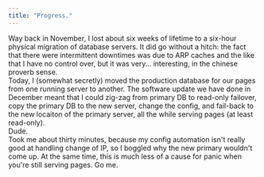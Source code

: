```yaml
---
title: "Progress."
---
```


<p>Way back in November, I lost about six weeks of lifetime to a six-hour physical migration of database servers. It did go without a hitch: the fact that there were intermittent downtimes was due to ARP caches and the like that I have no control over, but it was very… interesting, in the chinese proverb sense.
<br/>
Today, I (somewhat secretly) moved the production database for our pages from one running server to another. The software update we have done in December meant that I could zig-zag from primary DB to read-only failover, copy the primary DB to the new server, change the config, and fail-back to the new locaiton of the primary server, all the while serving pages (at least read-only). 
<br/>
Dude.
<br/>
Took me about thirty minutes, because my config automation isn't really good at handling change of IP, so I boggled why the new primary wouldn't come up. At the same time, this is much less of a cause for panic when you're still serving pages. Go me.</p>
